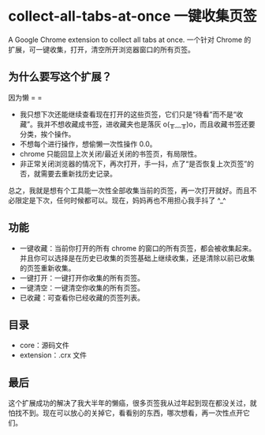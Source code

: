 # collect-all-tabs-at-once 一键收集页签

A Google Chrome extension to collect all tabs at once. 一个针对 Chrome 的扩展，可一键收集，打开，清空所开浏览器窗口的所有页签。

## 为什么要写这个扩展？

因为懒 = =

-   我只想下次还能继续查看现在打开的这些页签，它们只是“待看”而不是“收藏”。我并不想收藏成书签，进收藏夹也是落灰 o(╥﹏╥)o，而且收藏书签还要分类，挨个操作。
-   不想每个进行操作，想偷懒一次性操作 0.0。
-   chrome 只能回显上次关闭/最近关闭的书签页，有局限性。
-   非正常关闭浏览器的情况下，再次打开，手一抖，点了“是否恢复上次页签”的否，就需要去重新找历史记录。

总之，我就是想有个工具能一次性全部收集当前的页签，再一次打开就好。而且不必限定是下次，任何时候都可以。现在，妈妈再也不用担心我手抖了 ^\_^

## 功能

-   一键收藏：当前你打开的所有 chrome 的窗口的所有页签，都会被收集起来。并且你可以选择是在历史已收集的页签基础上继续收集，还是清除以前已收集的页签重新收集。
-   一键打开：一键打开你收集的所有页签。
-   一键清空：一键清空你收集的所有页签。
-   已收藏：可查看你已经收藏的页签列表。

## 目录

-   core：源码文件
-   extension：.crx 文件

## 最后

这个扩展成功的解决了我大半年的懒癌，很多页签我从过年起到现在都没关过，就怕找不到。现在可以放心的关掉它，看看别的东西，哪次想看，再一次性点开它们。
